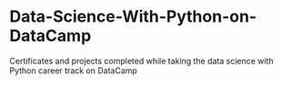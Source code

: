 # Data-Science-With-Python-on-DataCamp
Certificates and projects completed while taking the data science with Python career track on DataCamp
